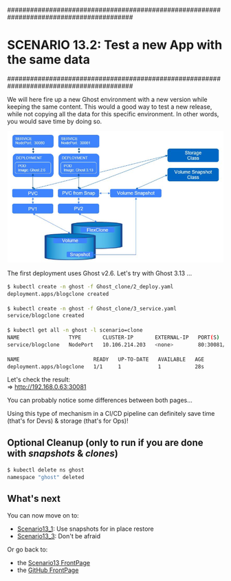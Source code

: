 #########################################################################################
# SCENARIO 13.2: Test a new App with the same data
#########################################################################################

We will here fire up a new Ghost environment with a new version while keeping the same content. This would a good way to test a new release, while not copying all the data for this specific environment. In other words, you would save time by doing so.  

<p align="center"><img src="Images/scenario13_2.jpg"></p>

The first deployment uses Ghost v2.6. Let's try with Ghost 3.13 ...

```bash
$ kubectl create -n ghost -f Ghost_clone/2_deploy.yaml
deployment.apps/blogclone created

$ kubectl create -n ghost -f Ghost_clone/3_service.yaml
service/blogclone created

$ kubectl get all -n ghost -l scenario=clone
NAME                TYPE       CLUSTER-IP       EXTERNAL-IP   PORT(S)        AGE
service/blogclone   NodePort   10.106.214.203   <none>        80:30081/TCP   12s

NAME                        READY   UP-TO-DATE   AVAILABLE   AGE
deployment.apps/blogclone   1/1     1            1           28s
```

Let's check the result:  
=> http://192.168.0.63:30081

You can probably notice some differences between both pages...  

Using this type of mechanism in a CI/CD pipeline can definitely save time (that's for Devs) & storage (that's for Ops)!

## Optional Cleanup (only to run if you are done with *snapshots* & *clones*)

```bash
$ kubectl delete ns ghost
namespace "ghost" deleted
```

## What's next

You can now move on to:

- [Scenario13_1](../1_In_Place_Restore): Use snapshots for in place restore  
- [Scenario13_3](../3_what_happens_when): Don't be afraid  

Or go back to:

- the [Scenario13 FrontPage](../)
- the [GitHub FrontPage](https://github.com/YvosOnTheHub/LabNetApp)